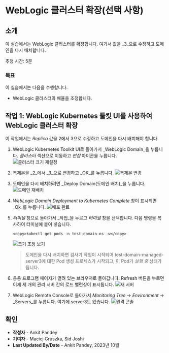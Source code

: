 # WebLogic 클러스터 확장(선택 사항)

## 소개

이 실습에서는 WebLogic 클러스터를 확장합니다. 여기서 값을 _3_으로 수정하고 도메인을 다시 배치합니다.

추정 시간: 5분

### 목표

이 실습에서는 다음을 수행합니다.

*   WebLogic 클러스터의 배율을 조정합니다.

## 작업 1: WebLogic Kubernetes 툴킷 UI를 사용하여 WebLogic 클러스터 확장

이 작업에서는 _Replica_ 값을 2에서 3으로 수정하고 도메인을 다시 배치해야 합니다.

1.  WebLogic Kubernetes Toolkit UI로 돌아가서 _WebLogic Domain_을 누릅니다. _클러스터_ 섹션으로 이동하고 _편집_ 아이콘을 누릅니다.  
    ![클러스터 크기 재설정](images/cluster-resize.png)
    
2.  복제본을 _2_에서 _3_으로 변경하고 _OK_를 누릅니다. ![복제본 변경](images/change-replicas.png)
    
3.  도메인을 다시 배치하려면 _Deploy Domain(도메인 배치)_을 누릅니다. ![도메인 재배치](images/redeploy-domain.png)
    
4.  _WebLogic Domain Deployment to Kubernetes Complete_ 창이 표시되면 _Ok_를 누릅니다. ![배포 완료](images/deployment-complete.png)
    
5.  _터미널_ 창으로 돌아가서 _작업_을 누르고 _터미널_ 창을 선택합니다. 다음 명령을 복사하여 터미널에 붙여 넣습니다.
    
        <copy>kubectl get pods -n test-domain-ns -w</copy>
        
    
    ![크기 조정 보기](images/view-scaling.png)
    
    > 도메인을 다시 배치하면 검사기 작업이 시작되어 test-domain-managed-server3에 대한 Pod 생성 프로세스가 시작되고, 이 Pod가 _실행 중_ 상태가 됩니다.
    
6.  응용 프로그램 페이지가 열려 있는 브라우저로 돌아갑니다. Refresh 버튼을 누르면 이제 세 개의 관리 서버 간의 로드 밸런싱이 표시됩니다. ![새 서버](images/new-server.png)
    
7.  WebLogic Remote Console로 돌아가서 _Monitoring Tree_ -> _Environment_ -> _Servers_를 누릅니다. 여기에 server3도 있습니다. ![원격 콘솔](images/remote-console.png)
    

## 확인

*   **작성자** - Ankit Pandey
*   **기여자** - Maciej Gruszka, Sid Joshi
*   **Last Updated By/Date** - Ankit Pandey, 2023년 10월